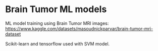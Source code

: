 # Brain Tumor ML models

ML model training using Brain Tumor MRI images: https://www.kaggle.com/datasets/masoudnickparvar/brain-tumor-mri-dataset

Scikit-learn and tensorflow used with SVM model.
